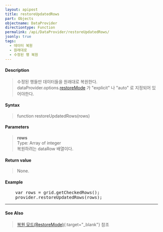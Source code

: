```yaml
---
layout: apipost
title: restoreUpdatedRows
part: Objects
objectname: DataProvider
directiontype: Function
permalink: /api/DataProvider/restoreUpdatedRows/
jsonly: true
tags:
  - 데이터 복원
  - 원래대로
  - 수정된 행 복원
---
```



#### Description

> 수정된 행들만 데이터들을 원래대로 복원한다.  
> dataProvider.options.[restoreMode](/api/types/RestoreMode/)  가 "explicit" 나 "auto" 로 지정되어 있어야한다.  

#### Syntax

> function restoreUpdatedRows(rows)

#### Parameters

> **rows**  
> Type: Array of integer  
> 복원하려는 dataRow 배열이다.  

#### Return value

> None.

#### Example

<pre class="prettyprint">
    var rows = grid.getCheckedRows();
    provider.restoreUpdatedRows(rows);
</pre>

---

#### See Also

> [복원 모드(RestoreMode)](http://help.realgrid.com/tutorial/c6/){:target="_blank"} 참조 
